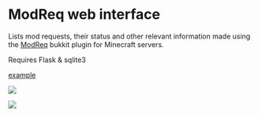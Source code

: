 # ModReq web interface

Lists mod requests, their status and other relevant information made using the [ModReq](https://github.com/NerdNu/ModReq) bukkit plugin for Minecraft servers.


Requires Flask & sqlite3

[example](http://buttscicl.es/stuff/modreq/)

![](https://github.com/buttscicles/ModReq-web-interface/screenshots/home.png)

![](https://github.com/buttscicles/ModReq-web-interface/screenshots/stats.png)
